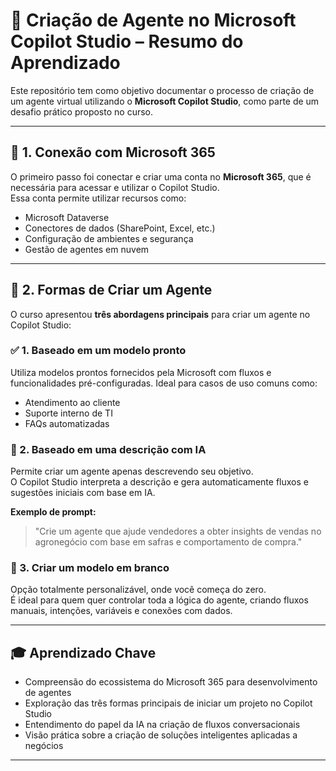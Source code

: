 # 🤖 Criação de Agente no Microsoft Copilot Studio – Resumo do Aprendizado

Este repositório tem como objetivo documentar o processo de criação de um agente virtual utilizando o **Microsoft Copilot Studio**, como parte de um desafio prático proposto no curso.

---

## 🔐 1. Conexão com Microsoft 365

O primeiro passo foi conectar e criar uma conta no **Microsoft 365**, que é necessária para acessar e utilizar o Copilot Studio.  
Essa conta permite utilizar recursos como:

- Microsoft Dataverse
- Conectores de dados (SharePoint, Excel, etc.)
- Configuração de ambientes e segurança
- Gestão de agentes em nuvem

---

## 🧱 2. Formas de Criar um Agente

O curso apresentou **três abordagens principais** para criar um agente no Copilot Studio:

### ✅ 1. Baseado em um modelo pronto
Utiliza modelos prontos fornecidos pela Microsoft com fluxos e funcionalidades pré-configuradas. Ideal para casos de uso comuns como:
- Atendimento ao cliente
- Suporte interno de TI
- FAQs automatizadas

### 🧠 2. Baseado em uma descrição com IA
Permite criar um agente apenas descrevendo seu objetivo.  
O Copilot Studio interpreta a descrição e gera automaticamente fluxos e sugestões iniciais com base em IA.

**Exemplo de prompt:**  
> "Crie um agente que ajude vendedores a obter insights de vendas no agronegócio com base em safras e comportamento de compra."

### 📝 3. Criar um modelo em branco
Opção totalmente personalizável, onde você começa do zero.  
É ideal para quem quer controlar toda a lógica do agente, criando fluxos manuais, intenções, variáveis e conexões com dados.

---

## 🎓 Aprendizado Chave

- Compreensão do ecossistema do Microsoft 365 para desenvolvimento de agentes
- Exploração das três formas principais de iniciar um projeto no Copilot Studio
- Entendimento do papel da IA na criação de fluxos conversacionais
- Visão prática sobre a criação de soluções inteligentes aplicadas a negócios

---
